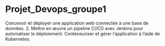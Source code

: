 # Projet_Devops_groupe1
Concevoir et déployer une application web connectée à une base de données. 2. Mettre en œuvre un pipeline CI/CD avec Jenkins pour automatiser le déploiement. Conteneuriser et gérer l’application à l’aide de Kubernetes.
